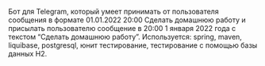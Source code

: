 Бот для Telegram, который умеет принимать от пользователя сообщения в формате 01.01.2022 20:00 Сделать домашнюю работу и присылать пользователю сообщение в 20:00 1 января 2022 года с текстом “Сделать домашнюю работу”.
Используется: spring, maven, liquibase, postgresql, юнит тестирование, тестирование с помощью базы данных H2.